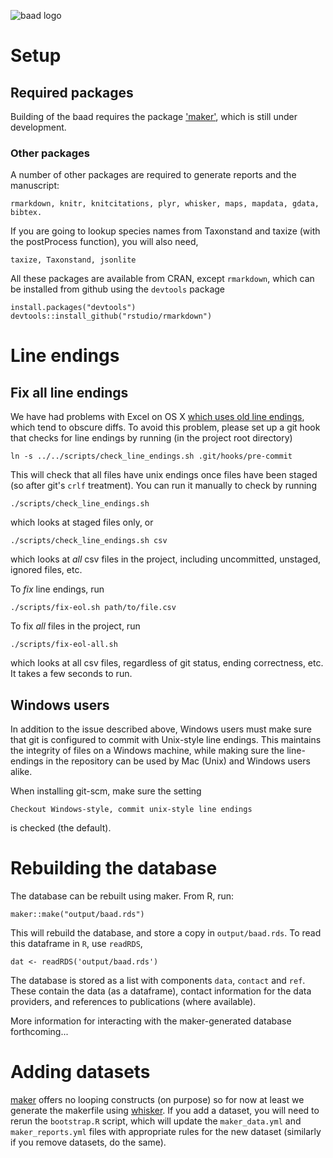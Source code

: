 ![baad logo](https://github.com/dfalster/baad/raw/master/extra/baad.png)

# Setup

## Required packages

Building of the baad requires the package ['maker'](https://github.com/richfitz/maker), which is still under development.

### Other packages

A number of other packages are required to generate reports and the manuscript:

    rmarkdown, knitr, knitcitations, plyr, whisker, maps, mapdata, gdata, bibtex.

If you are going to lookup species names from Taxonstand and taxize (with the postProcess function), you will also need,

    taxize, Taxonstand, jsonlite

All these packages are available from CRAN, except `rmarkdown`, which can be installed from github using the `devtools` package

```
install.packages("devtools")
devtools::install_github("rstudio/rmarkdown")
```

# Line endings

## Fix all line endings

We have had problems with Excel on OS X [which uses old line endings](http://developmentality.wordpress.com/2010/12/06/excel-2008-for-macs-csv-bug/), which tend to obscure diffs.  To avoid this problem, please set up a git hook that checks for line endings by running (in the project root directory)

```
ln -s ../../scripts/check_line_endings.sh .git/hooks/pre-commit
```

This will check that all files have unix endings once files have been staged (so after git's `crlf` treatment).  You can run it manually to check by running

```
./scripts/check_line_endings.sh
```

which looks at staged files only, or

```
./scripts/check_line_endings.sh csv
```

which looks at *all* csv files in the project, including uncommitted, unstaged, ignored files, etc.

To *fix* line endings, run

```
./scripts/fix-eol.sh path/to/file.csv
```
To fix *all* files in the project, run

```
./scripts/fix-eol-all.sh
```

which looks at all csv files, regardless of git status, ending correctness, etc.  It takes a few seconds to run.

## Windows users

In addition to the issue described above, Windows users must make sure that git is configured to commit with Unix-style line endings. This maintains the integrity of files on a Windows machine, while making sure the line-endings in the repository can be used by Mac (Unix) and Windows users alike.

When installing git-scm, make sure the setting

    Checkout Windows-style, commit unix-style line endings

is checked (the default).


# Rebuilding the database

The database can be rebuilt using maker. From R, run:

```
maker::make("output/baad.rds")
````

This will rebuild the database, and store a copy in `output/baad.rds`. To read this dataframe in `R`, use `readRDS`,

```
dat <- readRDS('output/baad.rds')
```

The database is stored as a list with components `data`, `contact` and `ref`. These contain the data (as a dataframe), contact information for the data providers, and references to publications (where available).

More information for interacting with the maker-generated database forthcoming...

# Adding datasets

[maker](https://github.com/richfitz/maker) offers no looping constructs (on purpose) so for now at least we generate the makerfile using [whisker](https://github.com/edwindj/whisker).  If you add a dataset, you will need to rerun the `bootstrap.R` script, which will update the `maker_data.yml` and `maker_reports.yml` files with appropriate rules for the new dataset (similarly if you remove datasets, do the same).
